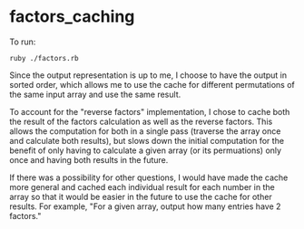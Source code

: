 # factors_caching

To run:

`ruby ./factors.rb`

Since the output representation is up to me, I choose to have the output in sorted order, which allows me to use the cache for
different permutations of the same input array and use the same result.

To account for the "reverse factors" implementation, I chose to cache both the result of the factors calculation as well as the
reverse factors.  This allows the computation for both in a single pass (traverse the array once and calculate both results), but 
slows down the initial computation for the benefit of only having to calculate a given array (or its permuations) only once and
having both results in the future.

If there was a possibility for other questions, I would have made the cache more general and cached each individual result for each 
number in the array so that it would be easier in the future to use the cache for other results.  For example, "For a given array,
output how many entries have 2 factors."
